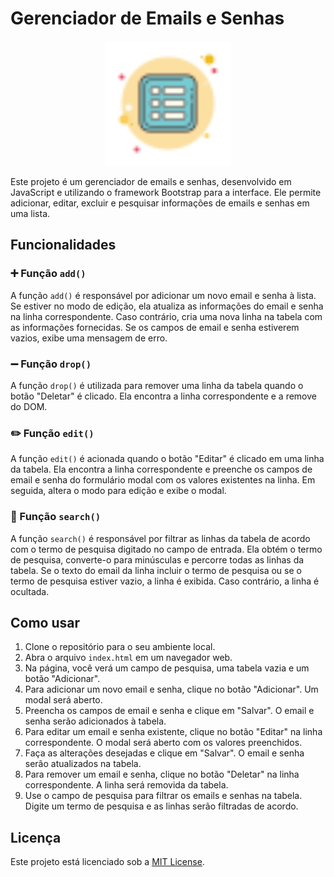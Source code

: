 # Gerenciador de Emails e Senhas

<p align="center">
  <img src="/public/logo.png" alt="Logo" width="200" height="200">
</p>

Este projeto é um gerenciador de emails e senhas, desenvolvido em JavaScript e utilizando o framework Bootstrap para a interface. Ele permite adicionar, editar, excluir e pesquisar informações de emails e senhas em uma lista.

## Funcionalidades

### :heavy_plus_sign: Função `add()`

A função `add()` é responsável por adicionar um novo email e senha à lista. Se estiver no modo de edição, ela atualiza as informações do email e senha na linha correspondente. Caso contrário, cria uma nova linha na tabela com as informações fornecidas. Se os campos de email e senha estiverem vazios, exibe uma mensagem de erro.

### :heavy_minus_sign: Função `drop()`

A função `drop()` é utilizada para remover uma linha da tabela quando o botão "Deletar" é clicado. Ela encontra a linha correspondente e a remove do DOM.

### :pencil2: Função `edit()`

A função `edit()` é acionada quando o botão "Editar" é clicado em uma linha da tabela. Ela encontra a linha correspondente e preenche os campos de email e senha do formulário modal com os valores existentes na linha. Em seguida, altera o modo para edição e exibe o modal.

### :mag_right: Função `search()`

A função `search()` é responsável por filtrar as linhas da tabela de acordo com o termo de pesquisa digitado no campo de entrada. Ela obtém o termo de pesquisa, converte-o para minúsculas e percorre todas as linhas da tabela. Se o texto do email da linha incluir o termo de pesquisa ou se o termo de pesquisa estiver vazio, a linha é exibida. Caso contrário, a linha é ocultada.

## Como usar

1. Clone o repositório para o seu ambiente local.
2. Abra o arquivo `index.html` em um navegador web.
3. Na página, você verá um campo de pesquisa, uma tabela vazia e um botão "Adicionar".
4. Para adicionar um novo email e senha, clique no botão "Adicionar". Um modal será aberto.
5. Preencha os campos de email e senha e clique em "Salvar". O email e senha serão adicionados à tabela.
6. Para editar um email e senha existente, clique no botão "Editar" na linha correspondente. O modal será aberto com os valores preenchidos.
7. Faça as alterações desejadas e clique em "Salvar". O email e senha serão atualizados na tabela.
8. Para remover um email e senha, clique no botão "Deletar" na linha correspondente. A linha será removida da tabela.
9. Use o campo de pesquisa para filtrar os emails e senhas na tabela. Digite um termo de pesquisa e as linhas serão filtradas de acordo.

## Licença

Este projeto está licenciado sob a [MIT License](LICENSE).
